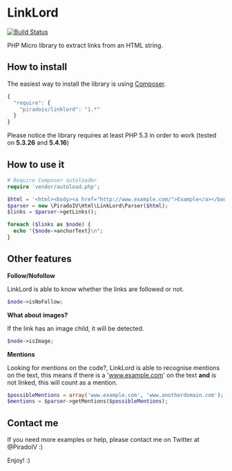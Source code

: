 LinkLord
========

[![Build Status](https://travis-ci.org/piradoiv/html-linklord.png?branch=master)](https://travis-ci.org/piradoiv/html-linklord)

PHP Micro library to extract links from an HTML string.

How to install
--------------

The easiest way to install the library is using [Composer](http://getcomposer.org/).

```javascript
{
  "require": {
    "piradoiv/linklord": "1.*"
  }
}
```

Please notice the library requires at least PHP 5.3 in order to work (tested on
__5.3.26__ and __5.4.16__)

How to use it
-------------

```php
# Require Composer autoloader
require 'vendor/autoload.php';

$html = '<html><body><a href="http://www.example.com/">Example</a></body></html>';
$parser = new \PiradoIV\Html\LinkLord\Parser($html);
$links = $parser->getLinks();

foreach ($links as $node) {
  echo "{$node->anchorText}\n";
}
```

Other features
--------------

__Follow/Nofollow__

LinkLord is able to know whether the links are followed or not.

```php
$node->isNoFollow;
```

__What about images?__

If the link has an image child, it will be detected.

```php
$node->isImage;
```

__Mentions__

Looking for mentions on the code?, LinkLord is able to recognise mentions on
the text, this means if there is a 'www.example.com' on the text __and__ is
not linked, this will count as a mention.

```php
$possibleMentions = array('www.example.com', 'www.anotherdomain.com');
$mentions = $parser->getMentions($possibleMentions);
```

Contact me
----------

If you need more examples or help, please contact me on Twitter at @PiradoIV :)

Enjoy! :)
